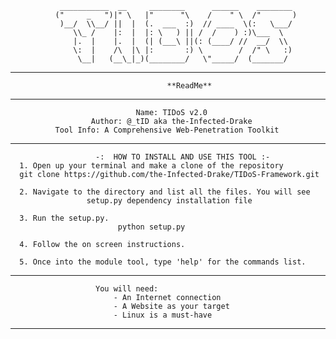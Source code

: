 
               ___________  __     ________      ______    ________  
              ("     _   ")|" \   |"      "\    /    " \  /"       ) 
               )__/  \\__/ ||  |  (.  ___  :)  // ____  \(:   \___/  
                  \\_ /    |:  |  |: \   ) || /  /    ) :)\___  \    
                  |.  |    |.  |  (| (___\ ||(: (____/ //  __/  \\   
                  \:  |    /\  |\ |:       :) \        /  /" \   :)  
                   \__|   (__\_|_)(________/   \"_____/  (_______/   
                                                        
------------------------------------------------------------------------------------
                                       **ReadMe**
------------------------------------------------------------------------------------
                                Name: TIDoS v2.0
                      Author: @_tID aka the-Infected-Drake
	          Tool Info: A Comprehensive Web-Penetration Toolkit 
------------------------------------------------------------------------------------
                       -:  HOW TO INSTALL AND USE THIS TOOL :-
	  1. Open up your terminal and make a clone of the repository
	  git clone https://github.com/the-Infected-Drake/TIDoS-Framework.git
	  
	  2. Navigate to the directory and list all the files. You will see 
	                 setup.py dependency installation file
	  
	  3. Run the setup.py.
	                        python setup.py
				
	  4. Follow the on screen instructions.
	  
	  5. Once into the module tool, type 'help' for the commands list.
------------------------------------------------------------------------------------
                       You will need:
                           - An Internet connection
                           - A Website as your target    
                           - Linux is a must-have
------------------------------------------------------------------------------------
